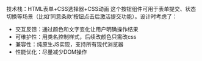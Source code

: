 <!-- 写一段使用场景说明，体现能把技术和业务结合 -->
技术栈：HTML表单+CSS选择器+CSS动画
这个按钮组件可用于表单提交、状态切换等场景（比如‘同意条款’按钮点击后激活提交功能）。设计时考虑了：
- 交互反馈：通过颜色和文字变化让用户明确操作结果
- 可维护性：用类名控制样式，后续改颜色只需改css
- 兼容性：纯原生JS实现，支持所有现代浏览器
- 性能优化：尽量减少DOM操作